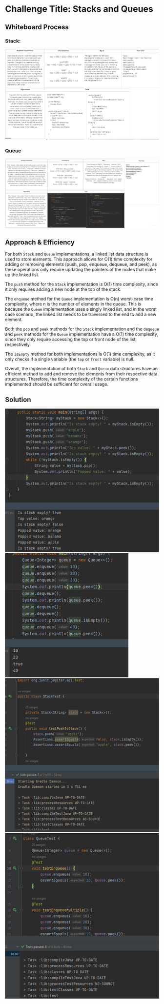 # Challenge Title: Stacks and Queues
<!-- Description of the challenge -->

## Whiteboard Process
<!-- Embedded whiteboard image -->
### Stack:
![](cc10stacK.PNG)

### Queue
![](cc10queue.PNG)

## Approach & Efficiency
<!-- What approach did you take? Why? What is the Big O space/time for this approach? -->
For both `Stack` and `Queue` implementations, a linked list data structure is used to store elements. This approach allows for O(1) time complexity for adding or removing elements (push, pop, enqueue, dequeue, and peek), as these operations only require updating the pointers of the nodes that make up the linked list.

The `push` method for the `Stack` implementation is O(1) time complexity, since it only requires adding a new node at the top of the stack.

The `enqueue` method for the `Queue` implementation is O(n) worst-case time complexity, where n is the number of elements in the queue. This is because the `Queue` implementation uses a singly linked list, and in the worst case scenario, the linked list needs to be traversed to the end to add a new element.

Both the `pop` and `peek` methods for the `Stack` implementation and the `dequeue` and `peek` methods for the `Queue` implementation have a O(1) time complexity, since they only require accessing the top or front node of the list, respectively.

The `isEmpty` method for both implementations is O(1) time complexity, as it only checks if a single variable (the `top` or `front` variable) is null.

Overall, the implementation of both `Stack` and `Queue` data structures have an efficient method to add and remove the elements from their respective data structures. Therefore, the time complexity of the certain functions implemented should be sufficient for overall usage.
## Solution
<!-- Show how to run your code, and examples of it in action -->
![](cc10st.PNG)
![](cc10q.PNG)
![](stacktest.PNG)
![](queuetest.PNG)


